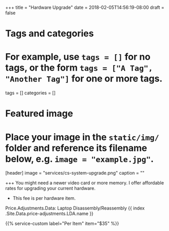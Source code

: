 +++
title = "Hardware Upgrade"
date = 2018-02-05T14:56:19-08:00
draft = false

# Tags and categories
# For example, use `tags = []` for no tags, or the form `tags = ["A Tag", "Another Tag"]` for one or more tags.
tags = []
categories = []

# Featured image
# Place your image in the `static/img/` folder and reference its filename below, e.g. `image = "example.jpg"`.
[header]
image = "services/cs-system-upgrade.png"
caption = ""

+++
You might need a newer video card or more memory. I offer affordable rates for upgrading your current hardware.<!--more-->

<ul>
<li>This fee is per hardware item.</li>
</ul>

Price.Adjustments.Data: Laptop Disassembly/Reassembly
{{ index .Site.Data.price-adjustments.LDA.name }}


{{% service-custom label="Per Item" item="$35" %}}